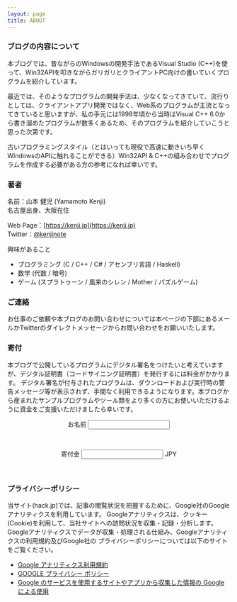 ```yaml
---
layout: page
title: ABOUT
---
```


### ブログの内容について
本ブログでは、昔ながらのWindowsの開発手法であるVisual Studio (C++)を使って、Win32APIを叩きながらガリガリとクライアントPC向けの書いていくプログラムを紹介しています。

最近では、そのようなプログラムの開発手法は、少なくなってきていて、流行りとしては、クライアントアプリ開発ではなく、Web系のプログラムが主流となってきていると思いますが、私の手元には1998年頃から当時はVisual C++ 6.0から書き溜めたプログラムが数多くあるため、そのプログラムを紹介していこうと思った次第です。

古いプログラミングスタイル（とはいっても現役で高速に動きいち早くWindowsのAPIに触れることができる）Win32API & C++の組み合わせでプログラムを作成する必要がある方の参考になれば幸いです。

### 著者
名前：山本 健児 (Yamamoto Kenji)  
名古屋出身、大阪在住

Web Page：[https://kenji.jp](https://kenji.jp)  
Twitter：[@kenjinote](https://twitter.com/kenjinote)

興味があること
- プログラミング (C / C++ / C# / アセンブリ言語 / Haskell)
- 数学 (代数 / 暗号)
- ゲーム (スプラトゥーン / 風来のシレン / Mother / パズルゲーム)

### ご連絡
お仕事のご依頼や本ブログのお問い合わせについては本ぺージの下部にあるメールかTwitterのダイレクトメッセージからお問い合わせをお願いいたします。

### 寄付
本ブログで公開しているプログラムにデジタル署名をつけたいと考えていますが、デジタル証明書（コードサイニング証明書）を発行するには料金がかかります。 デジタル署名が付与されたプログラムは、ダウンロードおよび実行時の警告メッセージ等が表示されず、手間なく利用できるようになります。本ブログから産まれたサンプルプログラムやツール類をより多くの方にお使いいただけるように資金をご支援いただけましたら幸いです。

<div id="smart-button-container">
    <div style="text-align: center">
        <label for="description">お名前 </label>
        <input type="text" name="descriptionInput" id="description" maxlength="127" value="">
        <p id="descriptionError" style="visibility: hidden; color:red; text-align: center;">Please enter a description</p>
    </div>
    <div style="text-align: center">
        <label for="amount">寄付金 </label>
        <input name="amountInput" type="number" id="amount" value="" ><span> JPY</span>
        <p id="priceLabelError" style="visibility: hidden; color:red; text-align: center;">Please enter a price</p>
    </div>
    <div id="invoiceidDiv" style="text-align: center; display: none;">
        <label for="invoiceid"> </label><input name="invoiceid" maxlength="127" type="text" id="invoiceid" value="" >
        <p id="invoiceidError" style="visibility: hidden; color:red; text-align: center;">Please enter an Invoice ID</p>
    </div>
    <div style="text-align: center; margin-top: 0.625rem;" id="paypal-button-container">
    </div>
  </div>
  <script src="https://www.paypal.com/sdk/js?client-id=sb&currency=JPY" data-sdk-integration-source="button-factory"></script>
  <script>
  function initPayPalButton() {
    var description = document.querySelector('#smart-button-container #description');
    var amount = document.querySelector('#smart-button-container #amount');
    var descriptionError = document.querySelector('#smart-button-container #descriptionError');
    var priceError = document.querySelector('#smart-button-container #priceLabelError');
    var invoiceid = document.querySelector('#smart-button-container #invoiceid');
    var invoiceidError = document.querySelector('#smart-button-container #invoiceidError');
    var invoiceidDiv = document.querySelector('#smart-button-container #invoiceidDiv');
    var elArr = [description, amount];
    if (invoiceidDiv.firstChild.innerHTML.length > 1) {
      invoiceidDiv.style.display = "block";
    }
    var purchase_units = [];
    purchase_units[0] = {};
    purchase_units[0].amount = {};
    function validate(event) {
      return event.value.length > 0;
    }
    paypal.Buttons({
      style: {
        color: 'silver',
        shape: 'pill',
        label: 'paypal',
        layout: 'horizontal',
      },
      onInit: function (data, actions) {
        actions.disable();
        if(invoiceidDiv.style.display === "block") {
          elArr.push(invoiceid);
        }
        elArr.forEach(function (item) {
          item.addEventListener('keyup', function (event) {
            var result = elArr.every(validate);
            if (result) {
              actions.enable();
            } else {
              actions.disable();
            }
          });
        });
      },
      onClick: function () {
        if (description.value.length < 1) {
          descriptionError.style.visibility = "visible";
        } else {
          descriptionError.style.visibility = "hidden";
        }
        if (amount.value.length < 1) {
          priceError.style.visibility = "visible";
        } else {
          priceError.style.visibility = "hidden";
        }
        if (invoiceid.value.length < 1 && invoiceidDiv.style.display === "block") {
          invoiceidError.style.visibility = "visible";
        } else {
          invoiceidError.style.visibility = "hidden";
        }
        purchase_units[0].description = description.value;
        purchase_units[0].amount.value = amount.value;
        if(invoiceid.value !== '') {
          purchase_units[0].invoice_id = invoiceid.value;
        }
      },
      createOrder: function (data, actions) {
        return actions.order.create({
          purchase_units: purchase_units,
        });
      },
      onApprove: function (data, actions) {
        return actions.order.capture().then(function (details) {
          alert('Transaction completed by ' + details.payer.name.given_name + '!');
        });
      },
      onError: function (err) {
        console.log(err);
      }
    }).render('#paypal-button-container');
}
initPayPalButton();
</script>

### プライバシーポリシー
当サイト(hack.jp)では、記事の閲覧状況を把握するために、Google社のGoogleアナリティクスを利用しています。
Googleアナリティクスは、クッキー(Cookie)を利用して、当社サイトへの訪問状況を収集・記録・分析します。
Googleアナリティクスでデータが収集・処理される仕組み、Googleアナリティクスの利用規約及びGoogle社の
プライバシーポリシーについては以下のサイトをご覧ください。

- [Google アナリティクス利用規約](https://marketingplatform.google.com/about/analytics/terms/jp/)
- [GOOGLE プライバシー ポリシー](https://policies.google.com/privacy?hl=ja)
- [Google のサービスを使用するサイトやアプリから収集した情報の Google による使用](https://policies.google.com/technologies/partner-sites?hl=ja)
